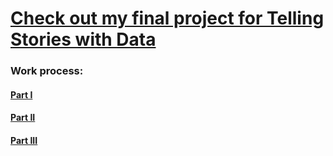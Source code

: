 # [Check out my final project for Telling Stories with Data](https://carnegiemellon.shorthandstories.com/guns-and-money/index.html)

### Work process:

#### [Part I](FinalProjectPartI.html)

#### [Part II](FinalProjectPartII.html)

#### [Part III](FinalProjectPartIII.html)


